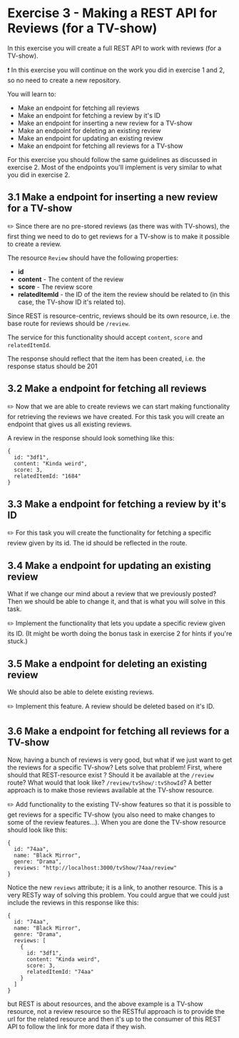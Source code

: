 # Exercise 3 - Making a REST API for Reviews (for a TV-show)
In this exercise you will create a full REST API to work with reviews (for a TV-show).

:exclamation: In this exercise you will continue on the work you did in exercise 1 and 2, so no need to create a new repository.

You will learn to:

- Make an endpoint for fetching all reviews
- Make an endpoint for fetching a review by it's ID
- Make an endpoint for inserting a new review for a TV-show
- Make an endpoint for deleting an existing review
- Make an endpoint for updating an existing review
- Make an endpoint for fetching all reviews for a TV-show

For this exercise you should follow the same guidelines as discussed in exercise 2. Most of the endpoints you'll implement is very similar to what you did in exercise 2.

## 3.1 Make a endpoint for inserting a new review for a TV-show
:pencil2: Since there are no pre-stored reviews (as there was with TV-shows),
the first thing we need to do to get reviews for a TV-show is to make it possible to create a review.

The resource `Review` should have the following properties:

 * **id**
 * **content** - The content of the review
 * **score** - The review score
 * **relatedItemId** - the ID of the item the review should be related to (in this case, the TV-show ID it's related to).

Since REST is resource-centric, reviews should be its own resource,
i.e. the base route for reviews should be `/review`.

The service for this functionality should accept `content`, `score` and `relatedItemId`.

The response should reflect that the item has been created, i.e. the response status should be 201

## 3.2 Make a endpoint for fetching all reviews
:pencil2: Now that we are able to create reviews we can start making functionality for retrieving the reviews we have created. For this task you will create an endpoint that gives us all existing reviews.

A review in the response should look something like this:
```
{
  id: "3df1",
  content: "Kinda weird",
  score: 3,
  relatedItemId: "1684"
}
```

## 3.3 Make a endpoint for fetching a review by it's ID
:pencil2: For this task you will create the functionality for fetching a specific review given by its id. The id should be reflected in the route.

## 3.4 Make a endpoint for updating an existing review
What if we change our mind about a review that we previously posted? Then we should be able to change it, and that is what you will solve in this task. 

:pencil2: Implement the functionality that lets you update a specific review given its ID. (It might be worth doing the bonus task in exercise 2 for hints if you're stuck.)

## 3.5 Make a endpoint for deleting an existing review
We should also be able to delete existing reviews. 

:pencil2: Implement this feature. A review should be deleted based on it's ID.

## 3.6 Make a endpoint for fetching all reviews for a TV-show
Now, having a bunch of reviews is very good, but what if we just want to get the reviews for a specific TV-show? Lets solve that problem! First, where should that REST-resource exist ? Should it be available at the `/review` route? What would that look like? `/review/tvShow/:tvShowId`? A better approach is to make those reviews available at the TV-show resource.

:pencil2: Add functionality to the existing TV-show features so that it is possible to get reviews for a specific TV-show (you also need to make changes to some of the review features...). When you are done the TV-show resource should look like this:
```
{
  id: "74aa",
  name: "Black Mirror",
  genre: "Drama",
  reviews: "http://localhost:3000/tvShow/74aa/review"
}
```

Notice the new `reviews` attribute; it is a link, to another resource. This is a very RESTy way of solving this problem. You could argue that we could just include the reviews in this response like this:
```
{
  id: "74aa",
  name: "Black Mirror",
  genre: "Drama",
  reviews: [
    {
      id: "3df1",
      content: "Kinda weird",
      score: 3,
      relatedItemId: "74aa"
    }
  ]
}
```
 but REST is about resources, and the above example is a TV-show resource, not a review resource so the RESTful approach is to provide the url for the related resource and then it's up to the consumer of this REST API to follow the link for more data if they wish.
